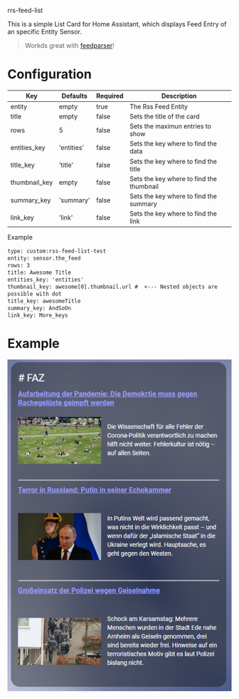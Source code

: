 rrs-feed-list

This is a simple List Card for Home Assistant, which displays Feed Entry of an specific Entity Sensor.

> Workds great with [feedparser](https://github.com/custom-components/feedparser)!

# Configuration

| Key           | Defaults   | Required | Description                              |
| ------------- | ---------- | -------- | ---------------------------------------- |
| entity        | empty      | true     | The Rss Feed Entity                      |
| title         | empty      | false    | Sets the title of the card               |
| rows          | 5          | false    | Sets the maximun entries to show         |
| entities_key  | 'entities' | false    | Sets the key where to find the data      |
| title_key     | 'title'    | false    | Sets the key where to find the title     |
| thumbnail_key | empty      | false    | Sets the key where to find the thumbnail |
| summary_key   | 'summary'  | false    | Sets the key where to find the summary   |
| link_key      | 'link'     | false    | Sets the key where to find the link      |

Example

```
type: custom:rss-feed-list-test
entity: sensor.the_feed
rows: 3
title: Awesome Title
entities_key: 'entities'
thumbnail_key: awesome[0].thumbnail.url #  <--- Nested objects are possible with dot
title_key: awesomeTitle
summary_key: AndSoOn
link_key: More_keys
```

# Example

![Example](/assets/example.png)
